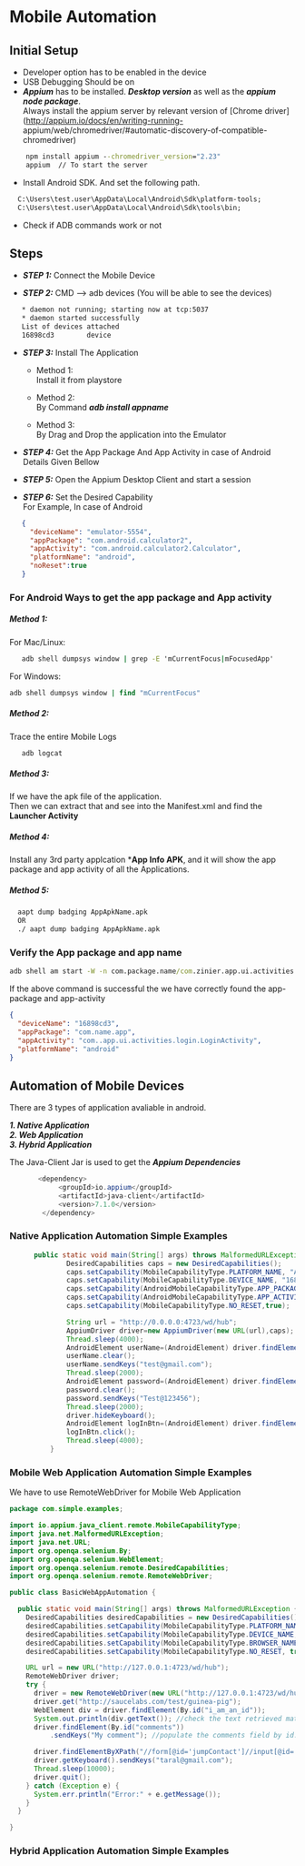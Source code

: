# Mobile Automation

## Initial Setup

* Developer option has to be enabled in the device
* USB Debugging Should be on
* ***Appium*** has to be installed. ***Desktop version*** as well as the ***appium node package***.<br/>
  Always install the appium server by relevant version of [Chrome driver](http://appium.io/docs/en/writing-running- appium/web/chromedriver/#automatic-discovery-of-compatible-chromedriver)<br/>
```cmd
    npm install appium --chromedriver_version="2.23"
    appium  // To start the server
```
* Install Android SDK. And set the following path.
 ```cmd
   C:\Users\test.user\AppData\Local\Android\Sdk\platform-tools;
   C:\Users\test.user\AppData\Local\Android\Sdk\tools\bin;
 ```
 * Check if ADB commands work or not

## Steps
* ***STEP 1:*** Connect the Mobile Device

* ***STEP 2:*** CMD --> adb devices (You will be able to see the devices)
```cmd
   * daemon not running; starting now at tcp:5037
   * daemon started successfully
   List of devices attached
   16898cd3        device
```

* ***STEP 3:*** Install The Application<br/>
  * Method 1:<br/>
  Install it from playstore<br/>

  * Method 2:<br/>
  By Command ***adb install appname***<br/>

  * Method 3:<br/>
  By Drag and Drop the application into the Emulator<br/>
 
 
* ***STEP 4:*** Get the App Package And App Activity in case of Android<br/>
Details Given Bellow

* ***STEP 5:*** Open the Appium Desktop Client and start a session

* ***STEP 6:*** Set the Desired Capability<br/>
For Example, In case of Android
```json
   {
     "deviceName": "emulator-5554",
     "appPackage": "com.android.calculator2",
     "appActivity": "com.android.calculator2.Calculator",
     "platformName": "android",
     "noReset":true
   }
```
### For Android Ways to get the app package and App activity
##### Method 1:
For Mac/Linux:
```cmd
   adb shell dumpsys window | grep -E 'mCurrentFocus|mFocusedApp' 
```
For Windows:
```cmd
adb shell dumpsys window | find "mCurrentFocus"
```
##### Method 2:
Trace the entire Mobile Logs
```cmd
   adb logcat
```
##### Method 3:
If we have the apk file of the application.<br/>
Then we can extract that and see into the Manifest.xml and find the **Launcher Activity**

##### Method 4:
Install any 3rd party applcation ***App Info APK**, and it will show the app package and app activity of all the Applications.

##### Method 5:
```cmd
  aapt dump badging AppApkName.apk
  OR
  ./ aapt dump badging AppApkName.apk
```
### Verify the App package and app name
```cmd
adb shell am start -W -n com.package.name/com.zinier.app.ui.activities.activity -S -a android.intent.action.MAIN -c android.intent.category.LAUNCHER -f 0x10200000
```
If the above command is successful the we have correctly found the app-package and app-activity




```json
{
  "deviceName": "16898cd3",
  "appPackage": "com.name.app",
  "appActivity": "com..app.ui.activities.login.LoginActivity",
  "platformName": "android"
}
```

## Automation of Mobile Devices
There are 3 types of application avaliable in android.

***1. Native Application***<br/>
***2. Web Application***<br/>
***3. Hybrid Application***<br/>

The Java-Client Jar is used to get the ***Appium Dependencies***
```java
       <dependency>
            <groupId>io.appium</groupId>
            <artifactId>java-client</artifactId>
            <version>7.1.0</version>
        </dependency>
```
### Native Application Automation Simple Examples
```java
      public static void main(String[] args) throws MalformedURLException, InterruptedException {
              DesiredCapabilities caps = new DesiredCapabilities();
              caps.setCapability(MobileCapabilityType.PLATFORM_NAME, "Android");
              caps.setCapability(MobileCapabilityType.DEVICE_NAME, "16898cd3");
              caps.setCapability(AndroidMobileCapabilityType.APP_PACKAGE,"com.test.app");
              caps.setCapability(AndroidMobileCapabilityType.APP_ACTIVITY,"com.test.app.ui.activities.splash.SplashActivity");
              caps.setCapability(MobileCapabilityType.NO_RESET,true);

              String url = "http://0.0.0.0:4723/wd/hub";
              AppiumDriver driver=new AppiumDriver(new URL(url),caps);
              Thread.sleep(4000);
              AndroidElement userName=(AndroidElement) driver.findElement(By.id("com.test.app:id/et_email"));
              userName.clear();
              userName.sendKeys("test@gmail.com");
              Thread.sleep(2000);
              AndroidElement password=(AndroidElement) driver.findElement(By.id("com.test.app:id/et_password"));
              password.clear();
              password.sendKeys("Test@123456");
              Thread.sleep(2000);
              driver.hideKeyboard();
              AndroidElement logInBtn=(AndroidElement) driver.findElement(By.id("com.test.app:id/btn_login"));
              logInBtn.click();
              Thread.sleep(4000);
          }
```

### Mobile Web Application Automation Simple Examples
We have to use RemoteWebDriver for Mobile Web Application
```java
package com.simple.examples;

import io.appium.java_client.remote.MobileCapabilityType;
import java.net.MalformedURLException;
import java.net.URL;
import org.openqa.selenium.By;
import org.openqa.selenium.WebElement;
import org.openqa.selenium.remote.DesiredCapabilities;
import org.openqa.selenium.remote.RemoteWebDriver;

public class BasicWebAppAutomation {

  public static void main(String[] args) throws MalformedURLException {
    DesiredCapabilities desiredCapabilities = new DesiredCapabilities();
    desiredCapabilities.setCapability(MobileCapabilityType.PLATFORM_NAME, "Android");
    desiredCapabilities.setCapability(MobileCapabilityType.DEVICE_NAME, "16898cd3");
    desiredCapabilities.setCapability(MobileCapabilityType.BROWSER_NAME, "Chrome");
    desiredCapabilities.setCapability(MobileCapabilityType.NO_RESET, true);

    URL url = new URL("http://127.0.0.1:4723/wd/hub");
    RemoteWebDriver driver;
    try {
      driver = new RemoteWebDriver(new URL("http://127.0.0.1:4723/wd/hub"), desiredCapabilities);
      driver.get("http://saucelabs.com/test/guinea-pig");
      WebElement div = driver.findElement(By.id("i_am_an_id"));
      System.out.println(div.getText()); //check the text retrieved matches expected value
      driver.findElement(By.id("comments"))
          .sendKeys("My comment"); //populate the comments field by id.

      driver.findElementByXPath("//form[@id='jumpContact']//input[@id='fbemail']").click();
      driver.getKeyboard().sendKeys("taral@gmail.com");
      Thread.sleep(10000);
      driver.quit();
    } catch (Exception e) {
      System.err.println("Error:" + e.getMessage());
    }
  }

}
```

### Hybrid Application Automation Simple Examples

